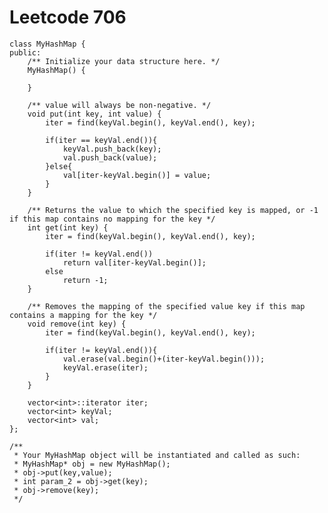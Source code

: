 # Leetcode 706
    class MyHashMap {
    public:
        /** Initialize your data structure here. */
        MyHashMap() {

        }

        /** value will always be non-negative. */
        void put(int key, int value) {
            iter = find(keyVal.begin(), keyVal.end(), key);

            if(iter == keyVal.end()){
                keyVal.push_back(key);
                val.push_back(value);
            }else{
                val[iter-keyVal.begin()] = value;
            }
        }

        /** Returns the value to which the specified key is mapped, or -1 if this map contains no mapping for the key */
        int get(int key) {
            iter = find(keyVal.begin(), keyVal.end(), key);

            if(iter != keyVal.end())
                return val[iter-keyVal.begin()];
            else 
                return -1;
        }

        /** Removes the mapping of the specified value key if this map contains a mapping for the key */
        void remove(int key) {
            iter = find(keyVal.begin(), keyVal.end(), key);

            if(iter != keyVal.end()){
                val.erase(val.begin()+(iter-keyVal.begin()));
                keyVal.erase(iter);
            }
        }

        vector<int>::iterator iter;
        vector<int> keyVal;
        vector<int> val;
    };

    /**
     * Your MyHashMap object will be instantiated and called as such:
     * MyHashMap* obj = new MyHashMap();
     * obj->put(key,value);
     * int param_2 = obj->get(key);
     * obj->remove(key);
     */
